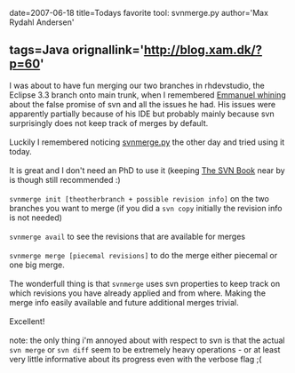 date=2007-06-18
title=Todays favorite tool: svnmerge.py
author='Max Rydahl Andersen'

tags=Java 
orignallink='http://blog.xam.dk/?p=60'
---
<div><p>I was about to have fun merging our two branches in rhdevstudio, the Eclipse 3.3 branch onto main trunk, when I remembered <a href="http://blog.emmanuelbernard.com/2007/02/svn-false-promises.html">Emmanuel whining </a> about the false promise of svn and all the issues he had. His issues were apparently partially because of his IDE but probably mainly because svn surprisingly does not keep track of merges by default.
<br><br>
Luckily I remembered noticing <a href="http://www.orcaware.com/svn/wiki/Svnmerge.py">svnmerge.py</a> the other day and tried using it today.
<br><br>
It is great and I don't need an PhD to use it (keeping <a href="http://svnbook.red-bean.com/">The SVN Book</a> near by is though still recommended :)
<br><br><code>svnmerge init [theotherbranch + possible revision info]</code> on the two branches you want to merge (if you did a <code>svn copy</code> initially the revision info is not needed)
<br><br><code>svnmerge avail</code> to see the revisions that are available for merges
<br><br><code>svnmerge merge [piecemal revisions]</code> to do the merge either piecemal or one big merge.
<br><br>
The wonderfull thing is that <code>svnmerge</code> uses svn properties to keep track on which revisions you have already applied and from where.
Making the merge info easily available and future additional merges trivial.
<br><br>
Excellent!
<br><br>
note: the only thing i'm annoyed about with respect to svn is that the actual <code>svn merge</code> or <code>svn diff</code> seem to be extremely heavy operations - or at least very little informative about its progress even with the verbose flag ;(
<br><br><br><br></p></div>
